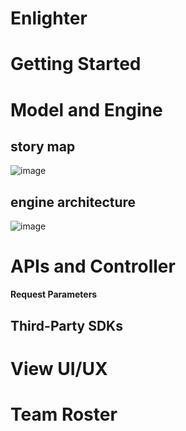 # Enlighter

# Getting Started

# Model and Engine
## story map
![image](https://github.com/mraf2019/Enlighter/assets/45257769/07348ba6-ac29-4600-8f13-892cfad07112)
## engine architecture
![image](https://github.com/mraf2019/Enlighter/assets/45257769/e64e245b-5632-48b0-811b-fd4661029f02)


# APIs and Controller



**Request Parameters**


## Third-Party SDKs

# View UI/UX

# Team Roster
